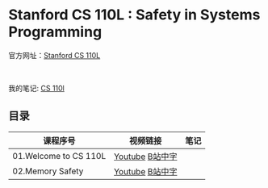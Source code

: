 # Stanford CS 110L : Safety in Systems Programming


官方网址：[Stanford CS 110L](https://reberhardt.com/cs110l/spring-2020/)

</br>

我的笔记: [CS 110l](https://pxiaoer.blog/category/rust/cs110l/)


## 目录



|   课程序号        |   视频链接    |  笔记          |
| -----------      | ------------  | -------------   |
| 01.Welcome to CS 110L   |  [Youtube](https://youtu.be/j7AQrtLevUE) [B站中字](https://www.bilibili.com/video/BV1Ra411A7kN/)    |      |
| 02.Memory Safety  |  [Youtube](https://youtu.be/cUrggIAPJEs) [B站中字](https://www.bilibili.com/video/BV1Ra411A7kN/?p=2)      |      |


